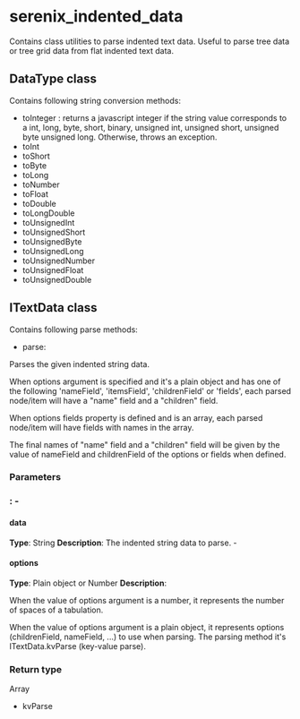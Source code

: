 # serenix_indented_data
Contains class utilities to parse indented text data. Useful to parse tree data or tree grid data from flat indented text data.


## DataType class
Contains following string conversion methods:
- toInteger : returns a javascript integer if the string value corresponds to a int, long, byte, short, binary, unsigned int, unsigned short, unsigned byte unsigned long. Otherwise, throws an exception.
- toInt
- toShort
- toByte
- toLong
- toNumber
- toFloat
- toDouble
- toLongDouble
- toUnsignedInt
- toUnsignedShort
- toUnsignedByte
- toUnsignedLong
- toUnsignedNumber
- toUnsignedFloat
- toUnsignedDouble
## ITextData class
Contains following parse methods:
- parse:
<p>Parses the given indented string data.</p>
 <p>When options argument is specified and it's a plain object and has one of the following 'nameField', 'itemsField', 'childrenField' or 'fields', each parsed node/item will have a "name" field and a "children" field.</p>
 <p>When options fields property is defined and is an array, each parsed 
 node/item will have fields with names in the array.</p>
 <p>The final names of "name" field and a "children" field will be given by 
 the value of nameField and childrenField of the options or fields when 
 defined.</p>
<h3>Parameters<h3>:
 - <h4>data</h4>
   <b>Type</b>: String
   <b>Description</b>: The indented string data to parse.
 - <h4>options</h4>
    <b>Type</b>: Plain object or Number
    <b>Description</b>: 
    <p>When the value of options argument is a number, it represents the 
    number of spaces of a tabulation.</p>
    <p>When the value of options argument is a plain object, it represents options (childrenField, nameField, ...) to use when parsing. The parsing method it's ITextData.kvParse (key-value parse).</p>
<h3>Return type</h3>
 Array
 
- kvParse

